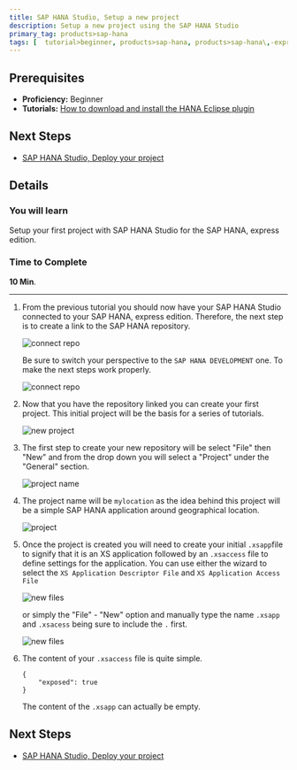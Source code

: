 ```yaml
---
title: SAP HANA Studio, Setup a new project
description: Setup a new project using the SAP HANA Studio
primary_tag: products>sap-hana
tags: [  tutorial>beginner, products>sap-hana, products>sap-hana\,-express-edition , products>sap-hana-studio ]
---
```

## Prerequisites  
 - **Proficiency:** Beginner
 - **Tutorials:** [How to download and install the HANA Eclipse plugin](http://www.sap.com/developer/how-tos/2016/09/hxe-howto-eclipse.html)

## Next Steps
 - [SAP HANA Studio, Deploy your project](http://www.sap.com/developer/tutorials/studio-deploy-project.html)

## Details
### You will learn  
Setup your first project with SAP HANA Studio for the SAP HANA, express edition.

### Time to Complete
**10 Min**.

---

1. From the previous tutorial you should now have your SAP HANA Studio connected to your SAP HANA, express edition. Therefore, the next step is to create a link to the SAP HANA repository.

	![connect repo](0.png)

    Be sure to switch your perspective to the `SAP HANA DEVELOPMENT` one. To make the next steps work properly.

	![connect repo](1a.png)

2. Now that you have the repository linked you can create your first project. This initial project will be the basis for a series of tutorials.

	![new project](1.png)

3. The first step to create your new repository will be select "File" then "New" and from the drop down you will select a "Project" under the "General" section.

	![project name](2.png)

4. The project name will be `mylocation` as the idea behind this project will be a simple SAP HANA application around geographical location.

	![project](3.png)

5. Once the project is created you will need to create your initial `.xsapp`file to signify that it is an XS application followed by an `.xsaccess` file to define settings for the application. You can use either the wizard to select the `XS Application Descriptor File` and `XS Application Access File`

	![new files](7.png)

	or simply the "File" - "New" option and manually type the name `.xsapp` and `.xsacess` being sure to include the `.` first.

	![new files](4.png)

6. The content of your `.xsaccess` file is quite simple.

	```
	{
		"exposed": true
	}
	```

	The content of the `.xsapp` can actually be empty.

## Next Steps
- [SAP HANA Studio, Deploy your project](http://www.sap.com/developer/tutorials/studio-deploy-project.html)

